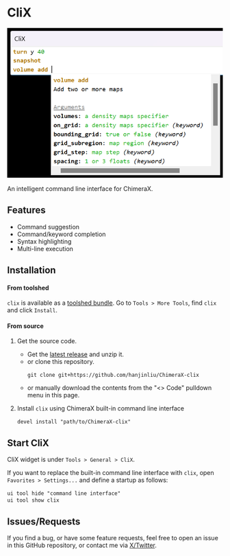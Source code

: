 # CliX

![](image.png)

An intelligent command line interface for ChimeraX.

## Features

- Command suggestion
- Command/keyword completion
- Syntax highlighting
- Multi-line execution

## Installation

#### From toolshed

`clix` is available as a [toolshed bundle](https://cxtoolshed.rbvi.ucsf.edu/apps/chimeraxclix).
Go to `Tools > More Tools`, find `clix` and click `Install`.

#### From source

1. Get the source code.
   - Get the [latest release](https://github.com/hanjinliu/Chimerax-clix/releases) and unzip it.
   - or clone this repository.
      ```shell
      git clone git+https://github.com/hanjinliu/ChimeraX-clix
      ```
   - or manually download the contents from the "<> Code" pulldown menu in this page.

2. Install `clix` using ChimeraX built-in command line interface
   ```shell
   devel install "path/to/ChimeraX-clix"
   ```

## Start CliX

CliX widget is under `Tools > General > CliX`.

If you want to replace the built-in command line interface with `clix`, open
`Favorites > Settings...` and define a startup as follows:

```shell
ui tool hide "command line interface"
ui tool show clix
```

## Issues/Requests

If you find a bug, or have some feature requests, feel free to open an issue in this 
GitHub repository, or contact me via [X/Twitter](https://twitter.com/liu_hanjin).
